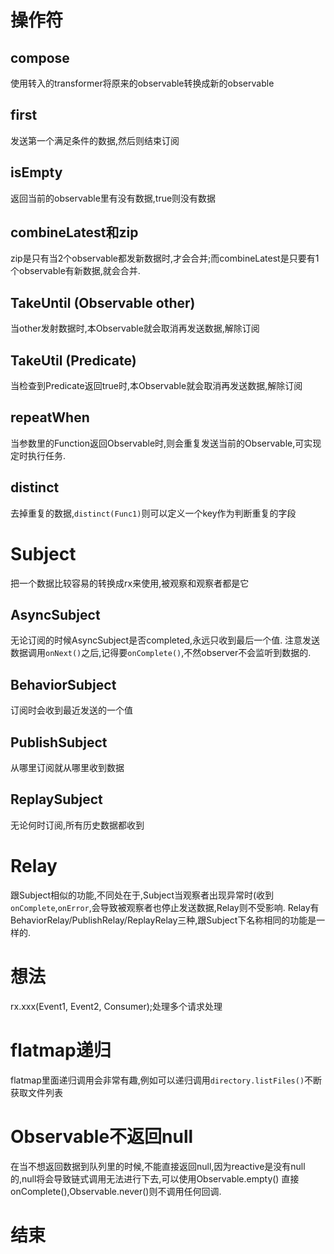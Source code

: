 # 操作符
## compose
使用转入的transformer将原来的observable转换成新的observable

## first
发送第一个满足条件的数据,然后则结束订阅

## isEmpty
返回当前的observable里有没有数据,true则没有数据

## combineLatest和zip
zip是只有当2个observable都发新数据时,才会合并;而combineLatest是只要有1个observable有新数据,就会合并.

## TakeUntil (Observable other)
当other发射数据时,本Observable就会取消再发送数据,解除订阅

## TakeUtil (Predicate) 
当检查到Predicate返回true时,本Observable就会取消再发送数据,解除订阅

## repeatWhen
当参数里的Function返回Observable时,则会重复发送当前的Observable,可实现定时执行任务.

## distinct
去掉重复的数据,`distinct(Func1)`则可以定义一个key作为判断重复的字段

# Subject
把一个数据比较容易的转换成rx来使用,被观察和观察者都是它
## AsyncSubject
无论订阅的时候AsyncSubject是否completed,永远只收到最后一个值.
注意发送数据调用`onNext()`之后,记得要`onComplete()`,不然observer不会监听到数据的.

## BehaviorSubject
订阅时会收到最近发送的一个值

## PublishSubject
从哪里订阅就从哪里收到数据

## ReplaySubject
无论何时订阅,所有历史数据都收到

# Relay
跟Subject相似的功能,不同处在于,Subject当观察者出现异常时(收到`onComplete`,`onError`,会导致被观察者也停止发送数据,Relay则不受影响.
Relay有BehaviorRelay/PublishRelay/ReplayRelay三种,跟Subject下名称相同的功能是一样的.


# 想法
rx.xxx(Event1, Event2, Consumer);处理多个请求处理

# flatmap递归
flatmap里面递归调用会非常有趣,例如可以递归调用`directory.listFiles()`不断获取文件列表

# Observable不返回null
在当不想返回数据到队列里的时候,不能直接返回null,因为reactive是没有null的,null将会导致链式调用无法进行下去,可以使用Observable.empty() 直接onComplete(),Observable.never()则不调用任何回调.

# 结束

